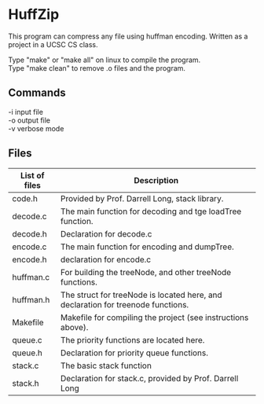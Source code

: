 # HuffZip


This program can compress any file using huffman encoding. 
Written as a project in a UCSC CS class.

Type "make" or "make all" on linux to compile the program.  
Type "make clean" to remove .o files and the program.  


## Commands 

-i input file  
-o output file  
-v verbose mode  
## Files

List of files | Description
------------- | -----------
code.h |           Provided by Prof. Darrell Long, stack library. 
decode.c |         The main function for decoding and tge loadTree function.
decode.h  |        Declaration for decode.c
encode.c  |        The main function for encoding and dumpTree.
encode.h   |       declaration for encode.c
huffman.c  |       For building the treeNode, and other treeNode functions.
huffman.h  |       The struct for treeNode is located here, and declaration for treenode functions.
Makefile   |       Makefile for compiling the project (see instructions above). 
queue.c    |       The priority functions are located here.
queue.h    |       Declaration for priority queue functions.
stack.c    |       The basic stack function
stack.h    |       Declaration for stack.c, provided by Prof. Darrell Long

